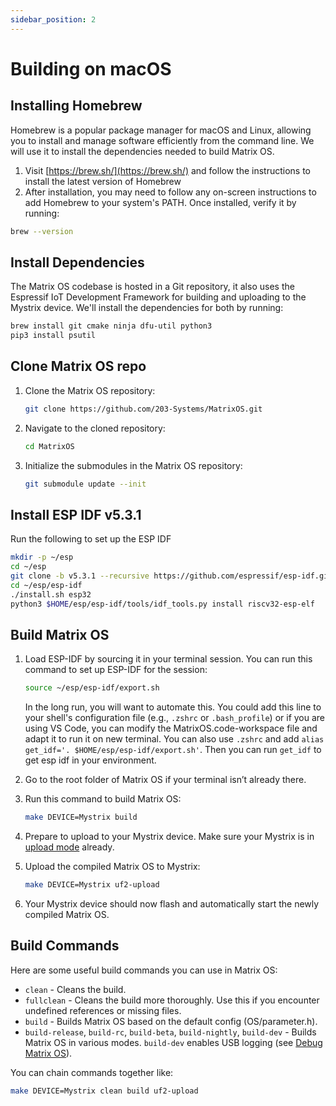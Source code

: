 ```yaml
---
sidebar_position: 2
---
```


# Building on macOS

## Installing Homebrew
Homebrew is a popular package manager for macOS and Linux, allowing you to install and manage software efficiently from the command line. We will use it to install the dependencies needed to build Matrix OS.

1. Visit [https://brew.sh/](https://brew.sh/) and follow the instructions to install the latest version of Homebrew
2. After installation, you may need to follow any on-screen instructions to add Homebrew to your system's PATH. Once installed, verify it by running:

```bash
brew --version
```

## Install Dependencies
The Matrix OS codebase is hosted in a Git repository, it also uses the Espressif IoT Development Framework for building and uploading to the Mystrix device. We'll install the dependencies for both by running:

```bash
brew install git cmake ninja dfu-util python3
pip3 install psutil
```

## Clone Matrix OS repo
1. Clone the Matrix OS repository:
   ```bash
   git clone https://github.com/203-Systems/MatrixOS.git
   ```

2. Navigate to the cloned repository:
   ```bash
   cd MatrixOS
   ```

3. Initialize the submodules in the Matrix OS repository:
   ```bash
   git submodule update --init
   ```

## Install ESP IDF v5.3.1
Run the following to set up the ESP IDF
```bash
mkdir -p ~/esp
cd ~/esp
git clone -b v5.3.1 --recursive https://github.com/espressif/esp-idf.git
cd ~/esp/esp-idf
./install.sh esp32
python3 $HOME/esp/esp-idf/tools/idf_tools.py install riscv32-esp-elf
```

## Build Matrix OS
1. Load ESP-IDF by sourcing it in your terminal session. You can run this command to set up ESP-IDF for the session:
   ```bash
   source ~/esp/esp-idf/export.sh
   ```

   In the long run, you will want to automate this. You could add this line to your shell's configuration file (e.g., `.zshrc` or `.bash_profile`) or if you are using VS Code, you can modify the MatrixOS.code-workspace file and adapt it to run it on new terminal. You can also use `.zshrc` and add `alias get_idf='. $HOME/esp/esp-idf/export.sh'`. Then you can run `get_idf` to get esp idf in your environment.

2. Go to the root folder of Matrix OS if your terminal isn’t already there.
3. Run this command to build Matrix OS:
   ```bash
   make DEVICE=Mystrix build
   ```
4. Prepare to upload to your Mystrix device. Make sure your Mystrix is in [upload mode](/docs/Mystrix/MystrixSpecific/UpdateMatrixOS#enter-os-update-mode) already.
5. Upload the compiled Matrix OS to Mystrix:
   ```bash
   make DEVICE=Mystrix uf2-upload
   ```
6. Your Mystrix device should now flash and automatically start the newly compiled Matrix OS.

## Build Commands

Here are some useful build commands you can use in Matrix OS:

- `clean` - Cleans the build.
- `fullclean` - Cleans the build more thoroughly. Use this if you encounter undefined references or missing files.
- `build` - Builds Matrix OS based on the default config (OS/parameter.h).
- `build-release`, `build-rc`, `build-beta`, `build-nightly`, `build-dev` - Builds Matrix OS in various modes. `build-dev` enables USB logging (see [Debug Matrix OS](/docs/Developer/DebugMatrixOS/DebugMatrixOSCpp)).

You can chain commands together like:
```bash
make DEVICE=Mystrix clean build uf2-upload
```

